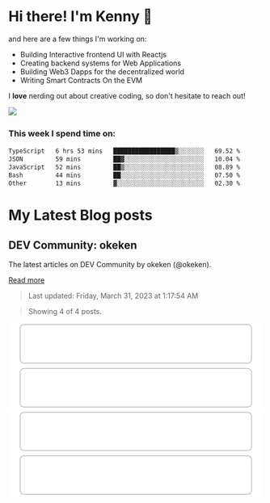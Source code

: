 # Hi there! I'm Kenny :cowboy_hat_face:

and here are a few things I'm working on:

- Building Interactive frontend UI with Reactjs
- Creating backend systems for Web Applications
- Building Web3 Dapps for the decentralized world
- Writing Smart Contracts On the EVM

I **love** nerding out about creative coding, so don't hesitate to reach out!

<img height="180em" src="https://github-readme-stats.vercel.app/api?username=okeken&show_icons=true&hide_border=true&&count_private=true&include_all_commits=true" />

### This week I spend time on:

<!--START_SECTION:waka-->

```text
TypeScript   6 hrs 53 mins   █████████████████▒░░░░░░░   69.52 %
JSON         59 mins         ██▓░░░░░░░░░░░░░░░░░░░░░░   10.04 %
JavaScript   52 mins         ██▒░░░░░░░░░░░░░░░░░░░░░░   08.89 %
Bash         44 mins         ██░░░░░░░░░░░░░░░░░░░░░░░   07.50 %
Other        13 mins         ▓░░░░░░░░░░░░░░░░░░░░░░░░   02.30 %
```

<!--END_SECTION:waka-->


# My Latest Blog posts

<!-- blog-post-list:start -->
## DEV Community\: okeken

The latest articles on DEV Community by okeken \(@okeken\).

[Read more](https://dev.to/okeken)
> Last updated: Friday, March 31, 2023 at 1:17:54 AM

> Showing 4 of 4 posts.

[![Javascript to know for Reactjs](https://raw.githubusercontent.com/okeken/okeken/main/blog-post-list-output/DEV_Community__okeken/Javascript_to_know_for_Reactjs.svg)](https://dev.to/okeken/javascript-to-know-for-reactjs-5e34)
[![How to create an admin panel in React JS - Part 2](https://raw.githubusercontent.com/okeken/okeken/main/blog-post-list-output/DEV_Community__okeken/How_to_create_an_admin_panel_in_React_JS_-_Part_2.svg)](https://dev.to/okeken/how-to-create-an-admin-panel-in-react-js-part-2-3j9)
[![How to create an admin panel in React JS- Part 1](https://raw.githubusercontent.com/okeken/okeken/main/blog-post-list-output/DEV_Community__okeken/How_to_create_an_admin_panel_in_React_JS-_Part_1.svg)](https://dev.to/okeken/how-to-create-an-admin-panel-in-react-js-26d6)
[![Getting Started With Reactjs - For Complete Newbie](https://raw.githubusercontent.com/okeken/okeken/main/blog-post-list-output/DEV_Community__okeken/Getting_Started_With_Reactjs_-_For_Complete_Newbie.svg)](https://dev.to/okeken/getting-started-with-reactjs-for-complete-newbie-4dl4)


<!-- blog-post-list:end -->
